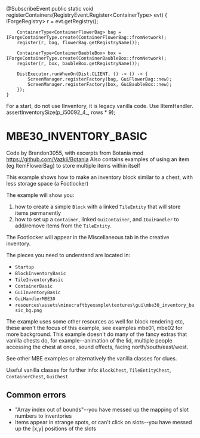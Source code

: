 @SubscribeEvent
	public static void registerContainers(RegistryEvent.Register<ContainerType<?>> evt) {
		IForgeRegistry<ContainerType<?>> r = evt.getRegistry();

		ContainerType<ContainerFlowerBag> bag = IForgeContainerType.create(ContainerFlowerBag::fromNetwork);
		register(r, bag, flowerBag.getRegistryName());

		ContainerType<ContainerBaubleBox> box = IForgeContainerType.create(ContainerBaubleBox::fromNetwork);
		register(r, box, baubleBox.getRegistryName());

		DistExecutor.runWhenOn(Dist.CLIENT, () -> () -> {
			ScreenManager.registerFactory(bag, GuiFlowerBag::new);
			ScreenManager.registerFactory(box, GuiBaubleBox::new);
		});
	}

For a start, do not use IInventory, it is legacy vanilla code. Use IItemHandler.
      assertInventorySize(p_i50092_4_, rows * 9);

# MBE30_INVENTORY_BASIC

Code by Brandon3055, with excerpts from Botania mod https://github.com/Vazkii/Botania
Also contains examples of using an item (eg ItemFlowerBag) to store multiple items within itself

This example shows how to make an inventory block similar to a chest, with less storage space (a Footlocker)

The example will show you:

1. how to create a simple `Block` with a linked `TileEntity` that will store items permanently
1. how to set up a `Container`, linked `GuiContainer`, and `IGuiHandler` to add/remove items from the `TileEntity`.

The Footlocker will appear in the Miscellaneous tab in the creative inventory.

The pieces you need to understand are located in:

* `Startup`
* `BlockInventoryBasic`
* `TileInventoryBasic`
* `ContainerBasic`
* `GuiInventoryBasic`
* `GuiHandlerMBE30`
* `resources\assets\minecraftbyexample\textures\gui\mbe30_inventory_basic_bg.png`

The example uses some other resources as well for block rendering etc, these aren't the focus of this example, see examples mbe01, mbe02 for more background.  This example doesn't do many of the fancy extras that vanilla chests do, for example--animation of the lid, multiple people accessing the chest at once, sound effects, facing north/south/east/west.

See other MBE examples or alternatively the vanilla classes for clues.

Useful vanilla classes for further info: `BlockChest`, `TileEntityChest`, `ContainerChest`, `GuiChest`

## Common errors

* "Array index out of bounds"--you have messed up the mapping of slot numbers to inventories
* Items appear in strange spots, or can't click on slots--you have messed up the [x,y] positions of the slots
